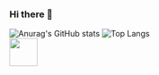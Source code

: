 <link rel="stylesheet" href="https://cdn.jsdelivr.net/gh/devicons/devicon@v2.15.1/devicon.min.css">

### Hi there 👋

<!--
**EnzoZKe/EnzoZKe** is a ✨ _special_ ✨ repository because its `README.md` (this file) appears on your GitHub profile.

Here are some ideas to get you started:

- 🔭 I’m currently working on ...
- 🌱 I’m currently learning ...
- 👯 I’m looking to collaborate on ...
- 🤔 I’m looking for help with ...
- 💬 Ask me about ...
- 📫 How to reach me: ...
- 😄 Pronouns: ...
- ⚡ Fun fact: ...
-->
![Anurag's GitHub stats](https://github-readme-stats.vercel.app/api?username=EnzoZKe&show_icons=true&theme=tokyonight)
![Top Langs](https://github-readme-stats.vercel.app/api/top-langs/?username=EnzoZKe&layout=compact)
<br>
<img src="https://cdn.jsdelivr.net/gh/devicons/devicon/icons/css3/css3-original.svg" style="Width: 50px" />
